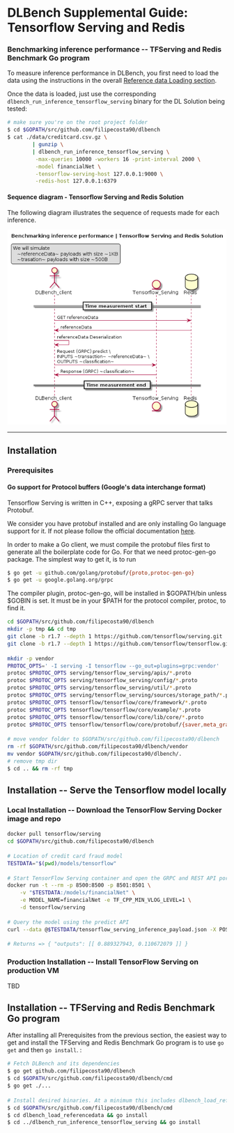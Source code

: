 # DLBench Supplemental Guide: Tensorflow Serving and Redis

### Benchmarking inference performance -- TFServing and Redis Benchmark Go program

To measure inference performance in DLBench, you first need to load
the data using the instructions in the overall [Reference data Loading section](https://github.com/filipecosta90/dlbench#reference-data-loading). 

Once the data is loaded,
just use the corresponding `dlbench_run_inference_tensorflow_serving` binary for the DL Solution
being tested:

```bash
# make sure you're on the root project folder
$ cd $GOPATH/src/github.com/filipecosta90/dlbench
$ cat ./data/creditcard.csv.gz \
        | gunzip \
        | dlbench_run_inference_tensorflow_serving \
         -max-queries 10000 -workers 16 -print-interval 2000 \
         -model financialNet \
         -tensorflow-serving-host 127.0.0.1:9000 \
         -redis-host 127.0.0.1:6379 
```

#### Sequence diagram - Tensorflow Serving and Redis Solution

The following diagram illustrates the sequence of requests made for each inference.

![Sequence diagram - Tensorflow Serving and Redis Solution][dlbench_client_tfserving]

[dlbench_client_tfserving]: ./dlbench_client_tfserving.png

---

## Installation

### Prerequisites

#### Go support for Protocol buffers (Google's data interchange format)
                                                                                                        
                                                             
 
 Tensorflow Serving is written in C++, exposing a gRPC server that talks Protobuf.
  
  We consider you have protobuf installed and are only installing Go language support for it. If not please follow the official documentation [here](
                                                                                    https://github.com/protocolbuffers/protobuf/).
                                                                                    
                                                                                    
In order to make a Go client, we must compile the protobuf files first to generate all the boilerplate code for Go. For that we need protoc-gen-go package.
The simplest way to get it, is to run

 ```bash
 $ go get -u github.com/golang/protobuf/{proto,protoc-gen-go}
 $ go get -u google.golang.org/grpc
 ```

 
 The compiler plugin, protoc-gen-go, will be installed in $GOPATH/bin unless $GOBIN is set. It must be in your $PATH for the protocol compiler, protoc, to find it.


```bash
cd $GOPATH/src/github.com/filipecosta90/dlbench
mkdir -p tmp && cd tmp
git clone -b r1.7 --depth 1 https://github.com/tensorflow/serving.git
git clone -b r1.7 --depth 1 https://github.com/tensorflow/tensorflow.git

mkdir -p vendor
PROTOC_OPTS=' -I serving -I tensorflow --go_out=plugins=grpc:vendor'
protoc $PROTOC_OPTS serving/tensorflow_serving/apis/*.proto
protoc $PROTOC_OPTS serving/tensorflow_serving/config/*.proto
protoc $PROTOC_OPTS serving/tensorflow_serving/util/*.proto
protoc $PROTOC_OPTS serving/tensorflow_serving/sources/storage_path/*.proto
protoc $PROTOC_OPTS tensorflow/tensorflow/core/framework/*.proto
protoc $PROTOC_OPTS tensorflow/tensorflow/core/example/*.proto
protoc $PROTOC_OPTS tensorflow/tensorflow/core/lib/core/*.proto
protoc $PROTOC_OPTS tensorflow/tensorflow/core/protobuf/{saver,meta_graph}.proto

# move vendor folder to $GOPATH/src/github.com/filipecosta90/dlbench
rm -rf $GOPATH/src/github.com/filipecosta90/dlbench/vendor
mv vendor $GOPATH/src/github.com/filipecosta90/dlbench/.
# remove tmp dir
$ cd .. && rm -rf tmp
 ```
 
## Installation -- Serve the Tensorflow model locally

### Local Installation -- Download the TensorFlow Serving Docker image and repo
```bash
docker pull tensorflow/serving
cd $GOPATH/src/github.com/filipecosta90/dlbench

# Location of credit card fraud model
TESTDATA="$(pwd)/models/tensorflow"

# Start TensorFlow Serving container and open the GRPC and REST API ports
docker run -t --rm -p 8500:8500 -p 8501:8501 \
    -v "$TESTDATA:/models/financialNet" \
    -e MODEL_NAME=financialNet -e TF_CPP_MIN_VLOG_LEVEL=1 \
    -d tensorflow/serving 

# Query the model using the predict API
curl --data @$TESTDATA/tensorflow_serving_inference_payload.json -X POST http://localhost:8501/v1/models/financialNet:predict

# Returns => { "outputs": [[ 0.889327943, 0.110672079 ]] }
```

### Production Installation -- Install TensorFlow Serving on production VM

TBD

## Installation -- TFServing and Redis Benchmark Go program
After installing all Prerequisites from the previous section, the easiest way to get and install the TFServing and Redis Benchmark Go program is to use
`go get` and then `go install`. :

```bash
# Fetch DLBench and its dependencies
$ go get github.com/filipecosta90/dlbench
$ cd $GOPATH/src/github.com/filipecosta90/dlbench/cmd
$ go get ./...

# Install desired binaries. At a minimum this includes dlbench_load_referencedata, and one dlbench_run_inference_* binary:
$ cd $GOPATH/src/github.com/filipecosta90/dlbench/cmd
$ cd dlbench_load_referencedata && go install
$ cd ../dlbench_run_inference_tensorflow_serving && go install
```

